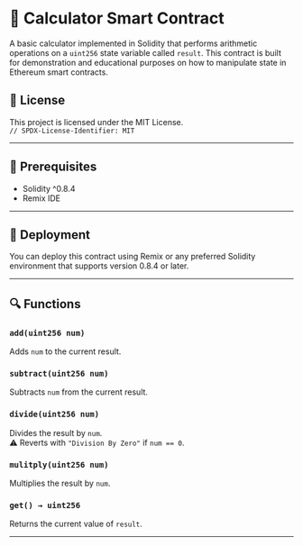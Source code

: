 # 🧮 Calculator Smart Contract

A basic calculator implemented in Solidity that performs arithmetic operations on a `uint256` state variable called `result`. This contract is built for demonstration and educational purposes on how to manipulate state in Ethereum smart contracts.

## 📜 License

This project is licensed under the MIT License.  
`// SPDX-License-Identifier: MIT`

---

## 🔧 Prerequisites

- Solidity ^0.8.4
- Remix IDE

---

## 🚀 Deployment

You can deploy this contract using Remix or any preferred Solidity environment that supports version 0.8.4 or later.

---

## 🔍 Functions

### `add(uint256 num)`
Adds `num` to the current result.

### `subtract(uint256 num)`
Subtracts `num` from the current result.

### `divide(uint256 num)`
Divides the result by `num`.  
⚠️ Reverts with `"Division By Zero"` if `num == 0`.

### `mulitply(uint256 num)`
Multiplies the result by `num`.  


### `get() → uint256`
Returns the current value of `result`.

---
